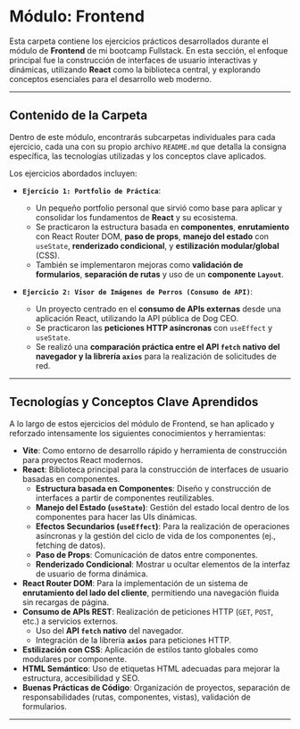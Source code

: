 # Módulo: Frontend

Esta carpeta contiene los ejercicios prácticos desarrollados durante el módulo de **Frontend** de mi bootcamp Fullstack. En esta sección, el enfoque principal fue la construcción de interfaces de usuario interactivas y dinámicas, utilizando **React** como la biblioteca central, y explorando conceptos esenciales para el desarrollo web moderno.

---

## Contenido de la Carpeta

Dentro de este módulo, encontrarás subcarpetas individuales para cada ejercicio, cada una con su propio archivo `README.md` que detalla la consigna específica, las tecnologías utilizadas y los conceptos clave aplicados.

Los ejercicios abordados incluyen:

* **`Ejercicio 1: Portfolio de Práctica`**:
    * Un pequeño portfolio personal que sirvió como base para aplicar y consolidar los fundamentos de **React** y su ecosistema.
    * Se practicaron la estructura basada en **componentes**, **enrutamiento** con React Router DOM, **paso de props**, **manejo del estado** con `useState`, **renderizado condicional**, y **estilización modular/global** (CSS).
    * También se implementaron mejoras como **validación de formularios**, **separación de rutas** y uso de un **componente `Layout`**.

* **`Ejercicio 2: Visor de Imágenes de Perros (Consumo de API)`**:
    * Un proyecto centrado en el **consumo de APIs externas** desde una aplicación React, utilizando la API pública de Dog CEO.
    * Se practicaron las **peticiones HTTP asíncronas** con `useEffect` y `useState`.
    * Se realizó una **comparación práctica entre el API `fetch` nativo del navegador y la librería `axios`** para la realización de solicitudes de red.

---

## Tecnologías y Conceptos Clave Aprendidos

A lo largo de estos ejercicios del módulo de Frontend, se han aplicado y reforzado intensamente los siguientes conocimientos y herramientas:

* **Vite**: Como entorno de desarrollo rápido y herramienta de construcción para proyectos React modernos.
* **React**: Biblioteca principal para la construcción de interfaces de usuario basadas en componentes.
    * **Estructura basada en Componentes**: Diseño y construcción de interfaces a partir de componentes reutilizables.
    * **Manejo del Estado (`useState`)**: Gestión del estado local dentro de los componentes para hacer las UIs dinámicas.
    * **Efectos Secundarios (`useEffect`)**: Para la realización de operaciones asíncronas y la gestión del ciclo de vida de los componentes (ej., fetching de datos).
    * **Paso de Props**: Comunicación de datos entre componentes.
    * **Renderizado Condicional**: Mostrar u ocultar elementos de la interfaz de usuario de forma dinámica.
* **React Router DOM**: Para la implementación de un sistema de **enrutamiento del lado del cliente**, permitiendo una navegación fluida sin recargas de página.
* **Consumo de APIs REST**: Realización de peticiones HTTP (`GET`, `POST`, etc.) a servicios externos.
    * Uso del **API `fetch` nativo** del navegador.
    * Integración de la librería **`axios`** para peticiones HTTP.
* **Estilización con CSS**: Aplicación de estilos tanto globales como modulares por componente.
* **HTML Semántico**: Uso de etiquetas HTML adecuadas para mejorar la estructura, accesibilidad y SEO.
* **Buenas Prácticas de Código**: Organización de proyectos, separación de responsabilidades (rutas, componentes, vistas), validación de formularios.

---